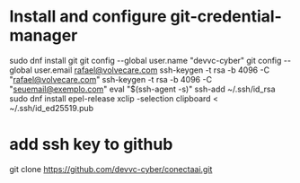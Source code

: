 # Install and configure git-credential-manager

sudo dnf install git
git config --global user.name "devvc-cyber"
git config --global user.email rafael@volvecare.com
ssh-keygen -t rsa -b 4096 -C "rafael@volvecare.com"
ssh-keygen -t rsa -b 4096 -C "seuemail@exemplo.com"
eval "$(ssh-agent -s)"
ssh-add ~/.ssh/id_rsa
sudo dnf install epel-release
xclip -selection clipboard < ~/.ssh/id_ed25519.pub

# add ssh key to github

git clone https://github.com/devvc-cyber/conectaai.git
